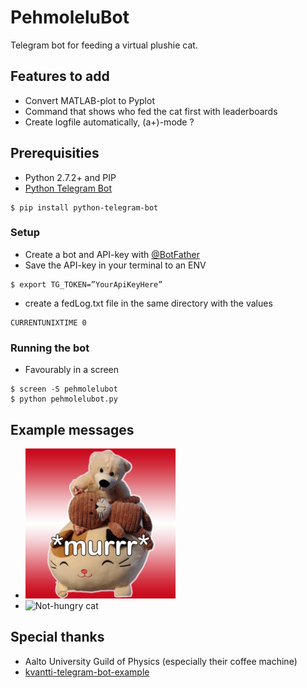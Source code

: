 # PehmoleluBot

Telegram bot for feeding a virtual plushie cat.

## Features to add
* Convert MATLAB-plot to Pyplot
* Command that shows who fed the cat first with leaderboards
* Create logfile automatically, (a+)-mode ?


## Prerequisities
* Python 2.7.2+ and PIP
* [Python Telegram Bot](https://github.com/python-telegram-bot/python-telegram-bot)
```
$ pip install python-telegram-bot
```

### Setup
* Create a bot and API-key with [@BotFather](http://t.me/BotFather)
* Save the API-key in your terminal to an ENV
```
$ export TG_TOKEN=”YourApiKeyHere”
```
* create a fedLog.txt file in the same directory with the values
```
CURRENTUNIXTIME 0
```

### Running the bot
* Favourably in a screen
```
$ screen -S pehmolelubot
$ python pehmolelubot.py
```


## Example messages
* <img src="https://raw.githubusercontent.com/NikoDaGreat/PehmoleluBot/master/murr.jpg" alt="Hungry cat" width="50%" height="50%" />
* <img src="https://i.imgur.com/q8YjhgY.png" alt="Not-hungry cat" width="40%" height="40%" />


## Special thanks
* Aalto University Guild of Physics (especially their coffee machine)
* [kvantti-telegram-bot-example](https://github.com/EinariTuukkanen/kvantti-telegram-bot-example)
